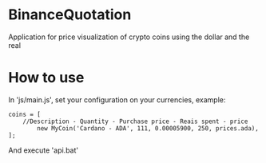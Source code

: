 # BinanceQuotation

Application for price visualization of crypto coins using the dollar and the real 

# How to use

In 'js/main.js', set your configuration on your currencies, example:


    coins = [
        //Description - Quantity - Purchase price - Reais spent - price
		    new MyCoin('Cardano - ADA', 111, 0.00005900, 250, prices.ada),
    ];
    
And execute 'api.bat'
